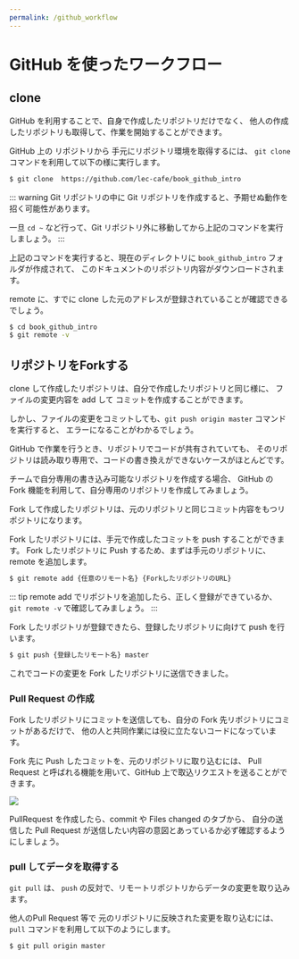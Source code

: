 ```yaml
---
permalink: /github_workflow
---
```

# GitHub を使ったワークフロー

## clone 

GitHub を利用することで、自身で作成したリポジトリだけでなく、
他人の作成したリポジトリも取得して、作業を開始することができます。

GitHub 上の リポジトリから 手元にリポジトリ環境を取得するには、
`git clone` コマンドを利用して以下の様に実行します。

```bash
$ git clone  https://github.com/lec-cafe/book_github_intro
```

::: warning
Git リポジトリの中に Git リポジトリを作成すると、予期せぬ動作を招く可能性があります。

一旦 `cd ~` など行って、Git リポジトリ外に移動してから上記のコマンドを実行しましょう。
:::


上記のコマンドを実行すると、現在のディレクトリに `book_github_intro` フォルダが作成されて、
このドキュメントのリポジトリ内容がダウンロードされます。

remote に、すでに clone した元のアドレスが登録されていることが確認できるでしょう。

```bash
$ cd book_github_intro
$ git remote -v
```

## リポジトリをForkする

clone して作成したリポジトリは、自分で作成したリポジトリと同じ様に、
ファイルの変更内容を add して コミットを作成することができます。

しかし、ファイルの変更をコミットしても、`git push origin master` コマンドを実行すると、
エラーになることがわかるでしょう。

GitHub で作業を行うとき、リポジトリでコードが共有されていても、
そのリポジトリは読み取り専用で、コードの書き換えができないケースがほとんどです。

チームで自分専用の書き込み可能なリポジトリを作成する場合、
GitHub の Fork 機能を利用して、自分専用のリポジトリを作成してみましょう。

Fork して作成したリポジトリは、元のリポジトリと同じコミット内容をもつリポジトリになります。

Fork したリポジトリには、手元で作成したコミットを push することができます。
Fork したリポジトリに Push するため、まずは手元のリポジトリに、remote を追加します。

```bash
$ git remote add {任意のリモート名} {ForkしたリポジトリのURL} 
```

::: tip
remote add でリポジトリを追加したら、正しく登録ができているか、
`git remote -v` で確認してみましょう。
:::


Fork したリポジトリが登録できたら、登録したリポジトリに向けて push を行います。

```bash
$ git push {登録したリモート名} master
```

これでコードの変更を Fork したリポジトリに送信できました。

### Pull Request の作成

Fork したリポジトリにコミットを送信しても、自分の Fork 先リポジトリにコミットがあるだけで、
他の人と共同作業には役に立たないコードになっています。

Fork 先に Push したコミットを、元のリポジトリに取り込むには、
Pull Request と呼ばれる機能を用いて、GitHub 上で取込リクエストを送ることができます。

![](/images/4.pullrequest.png)

PullRequest を作成したら、commit や  Files changed のタブから、
自分の送信した Pull Request が送信したい内容の意図とあっているか必ず確認するようにしましょう。

### pull してデータを取得する

`git pull` は、 `push` の反対で、リモートリポジトリからデータの変更を取り込みます。

他人のPull Request 等で 元のリポジトリに反映された変更を取り込むには、
`pull` コマンドを利用して以下のようにします。

```bash
$ git pull origin master
```

